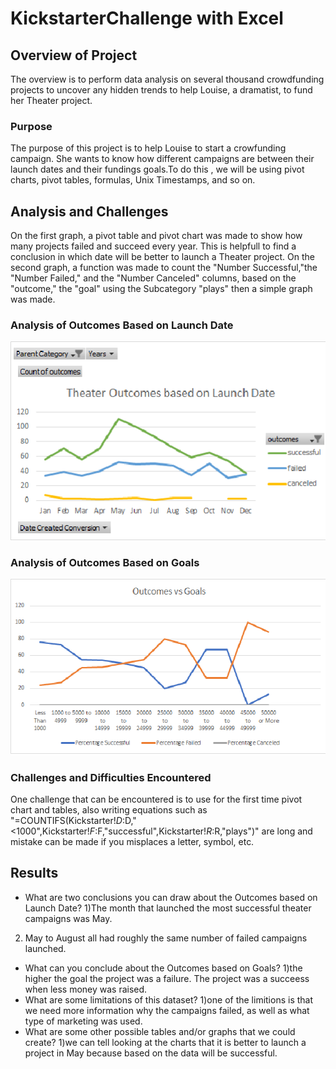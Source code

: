 # KickstarterChallenge  with Excel

## Overview of Project
The overview is to perform data analysis on several thousand crowdfunding projects to uncover any hidden trends to help  Louise, a dramatist, to fund her Theater project.
### Purpose
The purpose of this project is to help Louise to start a crowfunding campaign. She wants to know how different campaigns are between their launch dates and their fundings goals.To do this , we will be using pivot charts, pivot tables, formulas, Unix Timestamps, and so on.
## Analysis and Challenges
On the first graph, a pivot table and pivot chart was made to show how many projects failed and succeed every year. This is helpfull to find a conclusion in which date will be better to launch a Theater project.
On the second graph, a function was made to count the "Number Successful,"the "Number Failed," and the "Number Canceled" columns, based on the "outcome," the "goal" using the Subcategory "plays" then a simple graph was made.
### Analysis of Outcomes Based on Launch Date
![Theater_Outcomes_vs_Launch](Theater_Outcomes_vs_Launch.png)
### Analysis of Outcomes Based on Goals
![Outcomes_vs_Goals](Outcomes_vs_Goals.png)
### Challenges and Difficulties Encountered
One challenge that can be encountered is to use for the first time pivot chart and tables, also writing equations such as "=COUNTIFS(Kickstarter!$D:$D,"<1000",Kickstarter!$F:$F,"successful",Kickstarter!$R:$R,"plays")" are long and mistake can be made if you misplaces a letter, symbol, etc.
## Results

- What are two conclusions you can draw about the Outcomes based on Launch Date?
1)The month that launched the most successful theater campaigns was May. 
2) May to August all had roughly the same number of failed campaigns launched. 
- What can you conclude about the Outcomes based on Goals?
1)the higher the goal the project was a failure. The project was a succeess when less money was raised.
- What are some limitations of this dataset?
1)one of the limitions is that we need more information why the campaigns failed, as well as what type of marketing was used.
- What are some other possible tables and/or graphs that we could create?
1)we can tell looking at the charts that it is better to launch a project in May because based on the data will be successful.
